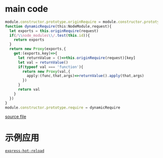 
# main code 

```typescript
module.constructor.prototype.originRequire = module.constructor.prototype.require
function dynamicRequire(this:NodeModule,request){
  let exports = this.originRequire(request)
  if(/\\node_modules\\/.test(this.id)){
    return exports
  }
  return new Proxy(exports,{
    get:(exports,key)=>{
      let returnValue = ()=>this.originRequire(request)[key]
      let val = returnValue()
      if(typeof val === 'function'){
        return new Proxy(val,{
          apply:(func,that,args)=>returnValue().apply(that,args)
        })
      }
      return val
    }
  })
}
module.constructor.prototype.require = dynamicRequire
```
[source file](./src/index.ts)

# 示例应用
[`express-hot-reload`]('./examples/express-hot-reload#readme')